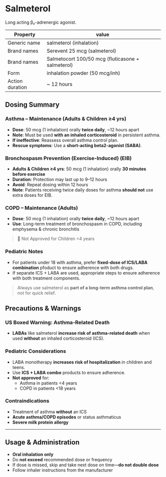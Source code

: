 # Salmeterol

Long acting β₂-adrenergic agonist.

| Property        | value                                             |
| --------------- | ------------------------------------------------- |
| Generic name    | salmeterol (inhalation)                           |
| Brand names     | Serevent 25 mcg (salmeterol)                      |
| Brand names     | Salmetocort 100/50 mcg (fluticasone + salmeterol) |
| Form            | inhalation powder (50 mcg/inh)                    |
| Action duration | ~ 12 hours                                        |

## Dosing Summary

### Asthma – Maintenance (Adults & Children ≥4 yrs)

- **Dose**: 50 mcg (1 inhalation) orally **twice daily**, ~12 hours apart
- **Note**: Must be used **with an inhaled corticosteroid** in persistent asthma.
- **If ineffective**: Reassess overall asthma control plan.
- **Rescue symptoms**: Use a **short-acting beta2-agonist (SABA)**.

### Bronchospasm Prevention (Exercise-Induced) (EIB)

- **Adults & Children ≥4 yrs**: 50 mcg (1 inhalation) orally **30 minutes before exercise**
- **Duration**: Protection may last up to 9–12 hours
- **Avoid**: Repeat dosing within 12 hours
- **Note**: Patients receiving twice daily doses for asthma **should not** use extra doses for EIB.

### COPD – Maintenance (Adults)

- **Dose**: 50 mcg (1 inhalation) orally **twice daily**, ~12 hours apart
- **Use**: Long-term treatment of bronchospasm in COPD, including emphysema & chronic bronchitis

> 🚫 Not Approved for Children <4 years

### Pediatric Notes

- For patients under 18 with asthma, prefer **fixed-dose of ICS/LABA combination** pfoduct to ensure adherence with both drugs.
- If separate ICS + LABA are used, appropriate steps to ensure adherence with both treatment components.

> Always use salmeterol as **part of a long-term asthma control plan**, not for quick relief.

## Precautions & Warnings

### US Boxed Warning: Asthma-Related Death

- **LABAs** like salmeterol **increase risk of asthma-related death** when used **without** an inhaled corticosteroid (ICS).

### Pediatric Considerations

- LABA monotherapy **increases risk of hospitalization** in children and teens.
- Use **ICS + LABA combo** products to ensure adherence.
- **Not approved** for:
  - Asthma in patients <4 years
  - COPD in patients <18 years

### Contraindications

- Treatment of asthma **without** an ICS
- **Acute asthma/COPD episodes** or status asthmaticus
- **Severe milk protein allergy**

---

## Usage & Administration

- **Oral inhalation only**
- Do **not exceed** recommended dose or frequency
- If dose is missed, skip and take next dose on time—**do not double dose**
- Follow inhaler instructions from the manufacturer
